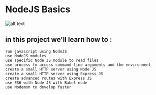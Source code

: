 # NodeJS Basics

![alt text](https://s3.eu-west-3.amazonaws.com/hbtn.intranet/uploads/medias/2020/1/82692897e15d9f03256f.jpeg?X-Amz-Algorithm=AWS4-HMAC-SHA256&X-Amz-Credential=AKIA4MYA5JM5DUTZGMZG%2F20230403%2Feu-west-3%2Fs3%2Faws4_request&X-Amz-Date=20230403T033055Z&X-Amz-Expires=86400&X-Amz-SignedHeaders=host&X-Amz-Signature=8c71f318f3bd05c21ec3fb7af0d03093d810588ee4d5205f0a01a1cd7318fbf9)


## in this project we'll learn how to : 
```
run javascript using NodeJS
use NodeJS modules
use specific Node JS module to read files
use process to access command line arguments and the environment
create a small HTTP server using Node JS
create a small HTTP server using Express JS
create advanced routes with Express JS
use ES6 with Node JS with Babel-node
use Nodemon to develop faster
```